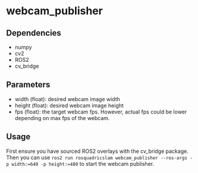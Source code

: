 # webcam_publisher 

## Dependencies 

* numpy
* cv2
* ROS2
* cv_bridge

## Parameters

* width (float): desired webcam image width
* height (float): desired webcam image height
* fps (float): the target webcam fps. However, actual fps could be lower depending on max fps of the webcam. 

## Usage

First ensure you have sourced ROS2 overlays with the cv_bridge package. 
Then you can use `ros2 run rosquadricslam webcam_publisher --ros-args -p width:=640 -p height:=480` to start the webcam publisher.